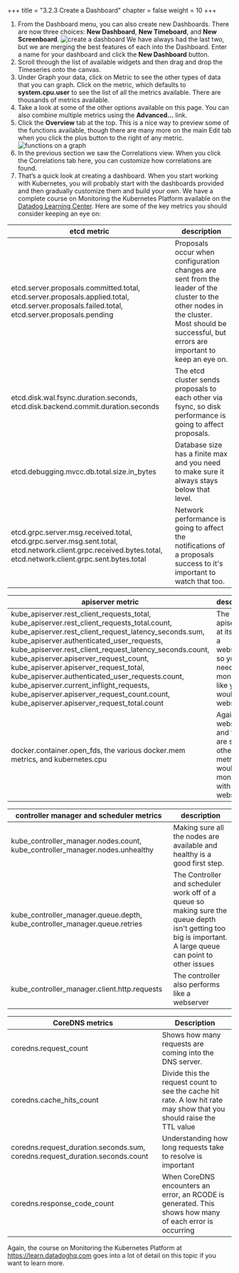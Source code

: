 +++
title = "3.2.3 Create a Dashboard"
chapter = false
weight = 10
+++

1.  From the Dashboard menu, you can also create new Dashboards. There are now three choices: **New Dashboard**, **New Timeboard**, and **New Screenboard**. ![create a dashboard](/images/dd-create-a-dashboard.png) We have always had the last two, but we are merging the best features of each into the Dashboard. Enter a name for your dashboard and click the **New Dashboard** button.
2.  Scroll through the list of available widgets and then drag and drop the Timeseries onto the canvas.
3.  Under Graph your data, click on Metric to see the other types of data that you can graph. Click on the metric, which defaults to **system.cpu.user** to see the list of all the metrics available. There are thousands of metrics available. 
4.  Take a look at some of the other options available on this page. You can also combine multiple metrics using the **Advanced...** link. 
5.  Click the **Overview** tab at the top. This is a nice way to preview some of the functions available, though there are many more on the main Edit tab when you click the plus button to the right of any metric. ![functions on a graph](/images/dd-functions-on-a-graph.png)
6.  In the previous section we saw the Correlations view. When you click the Correlations tab here, you can customize how correlations are found.
7.  That’s a quick look at creating a dashboard. When you start working with Kubernetes, you will probably start with the dashboards provided and then gradually customize them and build your own. We have a complete course on Monitoring the Kubernetes Platform available on the [Datadog Learning Center](https://learn.datadoghq.com).  Here are some of the key metrics you should consider keeping an eye on:

| etcd metric                                                                                                                                                    | description                                                                                                                                                                                  |
| -------------------------------------------------------------------------------------------------------------------------------------------------------------- | -------------------------------------------------------------------------------------------------------------------------------------------------------------------------------------------- |
| etcd.server.proposals.committed.total, etcd.server.proposals.applied.total, etcd.server.proposals.failed.total, etcd.server.proposals.pending                  | Proposals occur when configuration changes are sent from the leader of the cluster to the other nodes in the cluster. Most should be successful, but errors are important to keep an eye on. |
| etcd.disk.wal.fsync.duration.seconds,  etcd.disk.backend.commit.duration.seconds                                                                               | The etcd cluster sends proposals to each other via fsync, so disk performance is going to affect proposals.                                                                                  |
| etcd.debugging.mvcc.db.total.size.in_bytes                                                                                                                     | Database size has a finite max and you need to make sure it always stays below that level.                                                                                                   |
| etcd.grpc.server.msg.received.total, etcd.grpc.server.msg.sent.total, etcd.network.client.grpc.received.bytes.total, etcd.network.client.grpc.sent.bytes.total | Network performance is going to affect the notifications of a proposals success to it's important to watch that too.                                                                         |

| apiserver metric                                                                                                                                                                                                                                                                                                                                                                                                                                                                                                                 | description                                                                                     |
| -------------------------------------------------------------------------------------------------------------------------------------------------------------------------------------------------------------------------------------------------------------------------------------------------------------------------------------------------------------------------------------------------------------------------------------------------------------------------------------------------------------------------------- | ----------------------------------------------------------------------------------------------- |
| kube_apiserver.rest_client_requests_total, kube_apiserver.rest_client_requests_total.count, kube_apiserver.rest_client_request_latency_seconds.sum, kube_apiserver.authenticated_user_requests, kube_apiserver.rest_client_request_latency_seconds.count, kube_apiserver.apiserver_request_count, kube_apiserver.apiserver_request_total, kube_apiserver.authenticated_user_requests.count, kube_apiserver.current_inflight_requests, kube_apiserver.apiserver_request_count.count, kube_apiserver.apiserver_request_total.count | The apiserver is at its heart a webserver, so you need to monitor it like you would a webserver |
| docker.container.open_fds, the various docker.mem metrics, and kubernetes.cpu                                                                                                                                                                                                                                                                                                                                                                                                                                                    | Again, it's a webserver and these are some other metrics you would monitor with a webserver     |

| controller manager and scheduler metrics                                     | description                                                                                                                                                 |
| ---------------------------------------------------------------------------- | ----------------------------------------------------------------------------------------------------------------------------------------------------------- |
| kube_controller_manager.nodes.count, kube_controller_manager.nodes.unhealthy | Making sure all the nodes are available and healthy is a good first step.                                                                                   |
| kube_controller_manager.queue.depth, kube_controller_manager.queue.retries   | The Controller and scheduler work off of a queue so making sure the queue depth isn't getting too big is important. A large queue can point to other issues |
| kube_controller_manager.client.http.requests                                 | The controller also performs like a webserver                                                                                                               |

| CoreDNS metrics                                                              | Description                                                                                                          |
| ---------------------------------------------------------------------------- | -------------------------------------------------------------------------------------------------------------------- |
| coredns.request_count                                                        | Shows how many requests are coming into the DNS server.                                                              |
| coredns.cache_hits_count                                                     | Divide this the request count to see the cache hit rate. A low hit rate may show that you should raise the TTL value |
| coredns.request_duration.seconds.sum, coredns.request_duration.seconds.count | Understanding how long requests take to resolve is important                                                         |
| coredns.response_code_count                                                  | When CoreDNS encounters an error, an RCODE is generated. This shows how many of each error is occurring              |

Again, the course on Monitoring the Kubernetes Platform at https://learn.datadoghq.com goes into a lot of detail on this topic if you want to learn more. 
